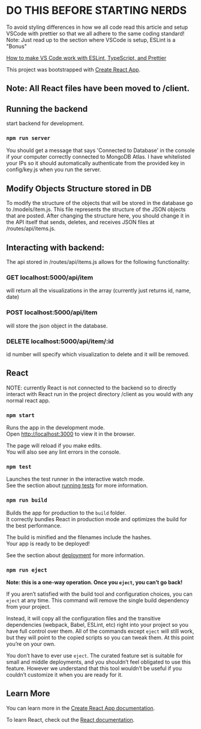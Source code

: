 # DO THIS BEFORE STARTING NERDS

To avoid styling differences in how we all code read this article and setup VSCode with prettier so that we all adhere
to the same coding standard! Note: Just read up to the section where VSCode is setup, ESLint is a "Bonus"

[How to make VS Code work with ESLint, TypeScript, and Prettier](https://medium.com/app-sapiens/how-to-make-vs-code-work-with-eslint-typescript-and-prettier-3deca7a28cb8)

This project was bootstrapped with [Create React App](https://github.com/facebook/create-react-app).

## Note: All React files have been moved to /client.

## Running the backend

start backend for development.
###    `npm run server` 

You should get a message that says 'Connected to Database' in the console if your computer correctly connected to MongoDB Atlas. I have whitelisted your IPs so it should automatically authenticate from the provided key in config/key.js when you run the server.

## Modify Objects Structure stored in DB
To modify the structure of the objects that will be stored in the database go to /models/item.js. This file represents the structure of the JSON objects that are posted. After changing the structure here, you should change it in the API itself that sends, deletes, and receives JSON files at /routes/api/items.js.

## Interacting with backend:
The api stored in /routes/api/items.js allows for the following functionality:

### GET localhost:5000/api/item 
will return all the visualizations in the array (currently just returns id, name, date)

### POST localhost:5000/api/item 
will store the json object in the database. 

### DELETE localhost:5000/api/item/:id
id number will specify which visualization to delete and it will be removed.


## React

NOTE: currently React is not connected to the backend so to directly interact with React run in the project directory /client as you would with any normal react app. 

### `npm start`



Runs the app in the development mode.<br />
Open [http://localhost:3000](http://localhost:3000) to view it in the browser.

The page will reload if you make edits.<br />
You will also see any lint errors in the console.

### `npm test`

Launches the test runner in the interactive watch mode.<br />
See the section about [running tests](https://facebook.github.io/create-react-app/docs/running-tests) for more information.

### `npm run build`

Builds the app for production to the `build` folder.<br />
It correctly bundles React in production mode and optimizes the build for the best performance.

The build is minified and the filenames include the hashes.<br />
Your app is ready to be deployed!

See the section about [deployment](https://facebook.github.io/create-react-app/docs/deployment) for more information.

### `npm run eject`

**Note: this is a one-way operation. Once you `eject`, you can’t go back!**

If you aren’t satisfied with the build tool and configuration choices, you can `eject` at any time. This command will remove the single build dependency from your project.

Instead, it will copy all the configuration files and the transitive dependencies (webpack, Babel, ESLint, etc) right into your project so you have full control over them. All of the commands except `eject` will still work, but they will point to the copied scripts so you can tweak them. At this point you’re on your own.

You don’t have to ever use `eject`. The curated feature set is suitable for small and middle deployments, and you shouldn’t feel obligated to use this feature. However we understand that this tool wouldn’t be useful if you couldn’t customize it when you are ready for it.

## Learn More

You can learn more in the [Create React App documentation](https://facebook.github.io/create-react-app/docs/getting-started).

To learn React, check out the [React documentation](https://reactjs.org/).
